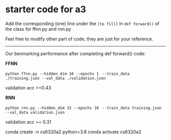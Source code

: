 # starter code for a3

Add the corresponding (one) line under the `[to fill]` in `def forward()` of the class for ffnn.py and rnn.py

Feel free to modify other part of code, they are just for your reference.

---

Our benmarking performance after completing def forward() code:

**FFNN**

`python ffnn.py --hidden_dim 10 --epochs 1 `
`--train_data ./training.json --val_data ./validation.json`

validation acc >=0.43

**RNN**

`python rnn.py --hidden_dim 32 --epochs 10 `
`--train_data training.json --val_data validation.json`

validation acc >= 0.31

conda create -n cs6320a2 python=3.8
conda activate cs6320a2
